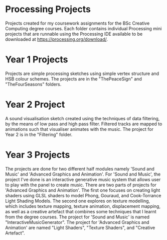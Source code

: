 # Processing Projects
Projects created for my coursework assignments for the BSc Creative Computing degree courses. 
Each folder contains individual Processing mini projects that are runnable using the Processing IDE available to be downloaded at https://processing.org/download/.
# Year 1 Projects
Projects are simple processing sketches using simple vertex structure and HSB colour schemes.
The projects are in the "ThePeaceSign" and "TheFourSeasons" folders.
# Year 2 Project
A sound visualisation sketch created using the techniques of data filtering, by the means of low pass and high pass filter. Filtered tracks are mapped to animations such that visualiser animates with the music.
The project for Year 2 is in the "Filtering" folder.
# Year 3 Projects
The projects are done for two different half modules namely 'Sound and Music' and 'Advanced Graphics and Animation'. 
For 'Sound and Music', the project I've done is an interactive generative music system that allows user to play with the panel to create music.
There are two parts of projects for 'Advanced Graphics and Animation'. The first one focuses on creating light shaders using GLSL shaders to model Phong, Gouraud, and Cook-Torrance Light Shading Models. The second one explores on texture modelling, which includes texture mapping, texture animation, displacement mapping, as well as a creative artefact that combines some techniques that I learnt from the degree courses.
The project for 'Sound and Music' is named "InteractiveMusicGenerator".
The project for 'Advanced Graphics and Animation' are named "Light Shaders", "Texture Shaders", and "Creative Artefact". 
